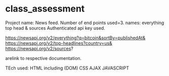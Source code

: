# class_assessment
Project name: News feed.
Number of end points used=3.
 names:
 everything
 top head
 &
 sources
Authenticated api key used.


https://newsapi.org/v2/everything?q=bitcoin&sortBy=publishedAt&
https://newsapi.org/v2/top-headlines?country=us&
https://newsapi.org/v2/sources?

arelink to respective documentation.

TEch used:
HTML including (DOM)
CSS
AJAX
JAVASCRIPT
